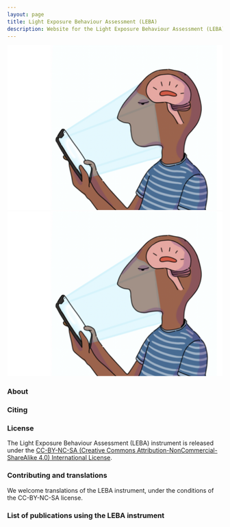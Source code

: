 ```yaml
---
layout: page
title: Light Exposure Behaviour Assessment (LEBA)
description: Website for the Light Exposure Behaviour Assessment (LEBA) instrument
---
```


![LEBA cartoon logo](_images/image.png)
![LEBA cartoon logo](image.png)

### About

### Citing

### License

The Light Exposure Behaviour Assessment (LEBA) instrument is released under the [CC-BY-NC-SA (Creative Commons Attribution-NonCommercial-ShareAlike 4.0) International License](https://creativecommons.org/licenses/by-nc-sa/4.0/).

### Contributing and translations

We welcome translations of the LEBA instrument, under the conditions of the CC-BY-NC-SA license.

### List of publications using the LEBA instrument

